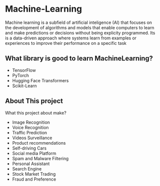 # Machine-Learning
Machine learning is a subfield of artificial inteligence (AI) that focuses on the development of algorithms and models that enable computers to learn and make predictions or decisions without being explicity programmed. Its is a data-driven approach where systems learn from examples or experiences to improve their performance on a specific task

## What library is good to learn MachineLearning?
- TensorFlow
- PyTorch
- Hugging Face Transformers
- Scikit-Learn

## About This project
What this project about make?
- Image Recognition
- Voice Recognition
- Traffic Prediction
- Videos Surveillance
- Product recommendations
- Self-driving Cars
- Social media Platform
- Spam and Malware Filtering
- Personal Assistant
- Search Engine
- Stock Market Trading
- Fraud and Preference


